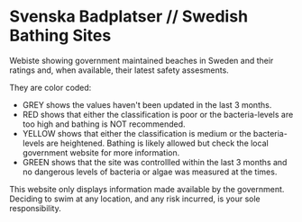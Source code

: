 # Svenska Badplatser // Swedish Bathing Sites
Webiste showing government maintained beaches in Sweden and their ratings and, when available, their latest safety assesments.

They are color coded:

- GREY shows the values haven't been updated in the last 3 months.
- RED shows that either the classification is poor or the bacteria-levels are too high and bathing is NOT recommended.
- YELLOW shows that either the classification is medium or the bacteria-levels are heightened. Bathing is likely allowed but check the local government website for more information.
- GREEN shows that the site was controllled within the last 3 months and no dangerous levels of bacteria or algae was measured at the times.

This website only displays information made available by the government. Deciding to swim at any location, and any risk incurred, is your sole responsibility.
